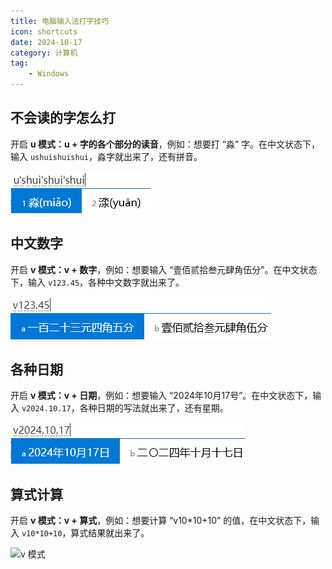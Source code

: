 ```yaml
---
title: 电脑输入法打字技巧
icon: shortcuts
date: 2024-10-17
category: 计算机
tag:
    - Windows
---
```


## 不会读的字怎么打

开启 **u 模式：u + 字的各个部分的读音**，例如：想要打 “淼” 字。在中文状态下，输入 `ushuishuishui`，淼字就出来了，还有拼音。

![u 模式](./assets/u_mode.jpg)

## 中文数字

开启 **v 模式：v + 数字**，例如：想要输入 “壹佰贰拾叁元肆角伍分”。在中文状态下，输入 `v123.45`，各种中文数字就出来了。

![v 模式](./assets/v_number_mode.jpg)

## 各种日期

开启 **v 模式：v + 日期**，例如：想要输入 “2024年10月17号”。在中文状态下，输入 `v2024.10.17`，各种日期的写法就出来了，还有星期。

![v 模式](./assets/v_data_mode.jpg)

## 算式计算

开启 **v 模式：v + 算式**，例如：想要计算 “v10*10+10” 的值，在中文状态下，输入 `v10*10+10`，算式结果就出来了。

![v 模式](./assets/v_sum_number_mode.jpg)